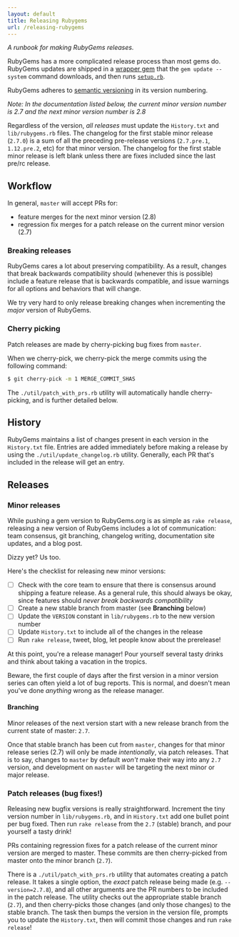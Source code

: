 ```yaml
---
layout: default
title: Releasing Rubygems
url: /releasing-rubygems
---
```


<em class="t-gray">A runbook for making RubyGems releases.</em>

RubyGems has a more complicated release process than most gems do.
RubyGems updates are shipped in a [wrapper gem](https://rubygems.org/gems/rubygems-update)
that the `gem update --system` command downloads, and then
runs [`setup.rb`](https://github.com/rubygems/rubygems/blob/master/setup.rb).

RubyGems adheres to [semantic versioning](https://semver.org/) in its version numbering.

_Note: In the documentation listed below, the *current* minor version number is
2.7 and the *next* minor version number is 2.8_

Regardless of the version, *all releases* must update the `History.txt` and `lib/rubygems.rb`
files. The changelog for the first stable minor release (`2.7.0`) is a sum of all
the preceding pre-release versions (`2.7.pre.1`, `1.12.pre.2`, etc) for that
minor version. The changelog for the first stable minor release is left blank
unless there are fixes included since the last pre/rc release.

## Workflow

In general, `master` will accept PRs for:

* feature merges for the next minor version (2.8)
* regression fix merges for a patch release on the current minor version (2.7)

### Breaking releases

RubyGems cares a lot about preserving compatibility. As a result, changes that
break backwards compatibility should (whenever this is possible) include a feature
release that is backwards compatible, and issue warnings for all options and
behaviors that will change.

We try very hard to only release breaking changes when incrementing the _major_
version of RubyGems.

### Cherry picking

Patch releases are made by cherry-picking bug fixes from `master`.

When we cherry-pick, we cherry-pick the merge commits using the following command:

```bash
$ git cherry-pick -m 1 MERGE_COMMIT_SHAS
```

The `./util/patch_with_prs.rb` utility will automatically handle
cherry-picking, and is further detailed below.

## History

RubyGems maintains a list of changes present in each version in the `History.txt` file.
Entries are added immediately before making a release by using the
`./util/update_changelog.rb` utility.
Generally, each PR that's included in the release will get an entry.

## Releases

### Minor releases

While pushing a gem version to RubyGems.org is as simple as `rake release`,
releasing a new version of RubyGems includes a lot of communication: team consensus,
git branching, changelog writing, documentation site updates, and a blog post.

Dizzy yet? Us too.

Here's the checklist for releasing new minor versions:

* [ ] Check with the core team to ensure that there is consensus around shipping a
  feature release. As a general rule, this should always be okay, since features
  should _never break backwards compatibility_
* [ ] Create a new stable branch from master (see **Branching** below)
* [ ] Update the `VERSION` constant in `lib/rubygems.rb` to the new version number
* [ ] Update `History.txt` to include all of the changes in the release
* [ ] Run `rake release`, tweet, blog, let people know about the prerelease!

At this point, you're a release manager! Pour yourself several tasty drinks and
think about taking a vacation in the tropics.

Beware, the first couple of days after the first version in a minor version
series can often yield a lot of bug reports. This is normal, and doesn't mean you've done
_anything_ wrong as the release manager.

#### Branching

Minor releases of the next version start with a new release branch from the
current state of master: `2.7`.

Once that stable branch has been cut from `master`, changes for that minor
release series (2.7) will only be made _intentionally_, via patch releases.
That is to say, changes to `master` by default _won't_ make their way into any
`2.7` version, and development on `master` will be targeting the next minor
or major release.

### Patch releases (bug fixes!)

Releasing new bugfix versions is really straightforward. Increment the tiny version
number in `lib/rubygems.rb`, and in `History.txt` add one bullet point
per bug fixed. Then run `rake release` from the `2.7` (stable) branch,
and pour yourself a tasty drink!

PRs containing regression fixes for a patch release of the current minor version
are merged to master. These commits are then cherry-picked from master onto the
minor branch (`2.7`).

There is a `./util/patch_with_prs.rb` utility that automates creating a patch release.
It takes a single option, the _exact_ patch release being made (e.g. `--version=2.7.8`),
and all other arguments are the PR numbers to be included in the patch release.
The utility checks out the appropriate stable branch (`2.7`), and then cherry-picks those changes
(and only those changes) to the stable branch. The task then bumps the version in the
version file, prompts you to update the `History.txt`, then will commit those changes
and run `rake release`!
